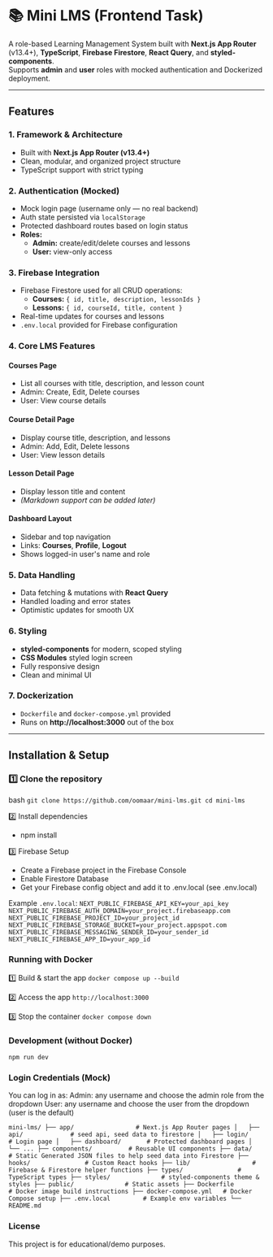 # 📚 Mini LMS (Frontend Task)

A role-based Learning Management System built with **Next.js App Router** (v13.4+), **TypeScript**, **Firebase Firestore**, **React Query**, and **styled-components**.  
Supports **admin** and **user** roles with mocked authentication and Dockerized deployment.

---

## Features

### **1. Framework & Architecture**
- Built with **Next.js App Router (v13.4+)**
- Clean, modular, and organized project structure
- TypeScript support with strict typing

### **2. Authentication (Mocked)**
- Mock login page (username only — no real backend)
- Auth state persisted via `localStorage`
- Protected dashboard routes based on login status
- **Roles:**
  - **Admin:** create/edit/delete courses and lessons
  - **User:** view-only access

### **3. Firebase Integration**
- Firebase Firestore used for all CRUD operations:
  - **Courses:** `{ id, title, description, lessonIds }`
  - **Lessons:** `{ id, courseId, title, content }`
- Real-time updates for courses and lessons
- `.env.local` provided for Firebase configuration

### **4. Core LMS Features**
#### Courses Page
- List all courses with title, description, and lesson count
- Admin: Create, Edit, Delete courses
- User: View course details

#### Course Detail Page
- Display course title, description, and lessons
- Admin: Add, Edit, Delete lessons
- User: View lesson details

#### Lesson Detail Page
- Display lesson title and content  
- *(Markdown support can be added later)*

#### Dashboard Layout
- Sidebar and top navigation
- Links: **Courses**, **Profile**, **Logout**
- Shows logged-in user's name and role

### **5. Data Handling**
- Data fetching & mutations with **React Query**
- Handled loading and error states
- Optimistic updates for smooth UX

### **6. Styling**
- **styled-components** for modern, scoped styling
- **CSS Modules** styled login screen
- Fully responsive design
- Clean and minimal UI

### **7. Dockerization**
- `Dockerfile` and `docker-compose.yml` provided
- Runs on **http://localhost:3000** out of the box

---

## Installation & Setup

### 1️⃣ Clone the repository
bash
`git clone https://github.com/oomaar/mini-lms.git
cd mini-lms`

2️⃣ Install dependencies
- npm install

3️⃣ Firebase Setup
- Create a Firebase project in the Firebase Console
- Enable Firestore Database
- Get your Firebase config object and add it to .env.local (see .env.local)

Example `.env.local`:
`NEXT_PUBLIC_FIREBASE_API_KEY=your_api_key
NEXT_PUBLIC_FIREBASE_AUTH_DOMAIN=your_project.firebaseapp.com
NEXT_PUBLIC_FIREBASE_PROJECT_ID=your_project_id
NEXT_PUBLIC_FIREBASE_STORAGE_BUCKET=your_project.appspot.com
NEXT_PUBLIC_FIREBASE_MESSAGING_SENDER_ID=your_sender_id
NEXT_PUBLIC_FIREBASE_APP_ID=your_app_id`

### Running with Docker
1️⃣ Build & start the app
`docker compose up --build`

2️⃣ Access the app
`http://localhost:3000`

3️⃣ Stop the container
`docker compose down`

### Development (without Docker)
`npm run dev`

### Login Credentials (Mock)
You can log in as:
Admin: any username and choose the admin role from the dropdown
User: any username and choose the user from the dropdown (user is the default)


`mini-lms/
├── app/                 # Next.js App Router pages
│   ├── api/             # seed api, seed data to firestore
│   ├── login/           # Login page
│   ├── dashboard/       # Protected dashboard pages
│   └── ...
├── components/          # Reusable UI components
├── data/                # Static Generated JSON files to help seed data into Firestore
├── hooks/               # Custom React hooks
├── lib/                 # Firebase & Firestore helper functions
├── types/               # TypeScript types
├── styles/              # styled-components theme & styles
├── public/              # Static assets
├── Dockerfile           # Docker image build instructions
├── docker-compose.yml   # Docker Compose setup
├── .env.local         # Example env variables
└── README.md`

### License
This project is for educational/demo purposes.
